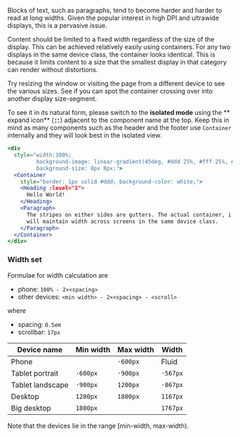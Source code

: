 Blocks of text, such as paragraphs, tend to become harder and harder to read at
long widths. Given the popular interest in high DPI and ultrawide displays, this
is a pervasive issue.

Content should be limited to a fixed width regardless of the size of the 
display. This can be achieved relatively easily using containers. For any two 
displays in the same device class, the container looks identical. This is 
because it limits content to a size that the smallest display in that category
can render without distortions.

Try resizing the window or visiting the page from a different device to see 
the various sizes. See if you can spot the container crossing over into another 
display size-segment.

To see it in its natural form, please switch to the **isolated mode** using the 
** expand icon**
(<svg 
  fill="currentColor" 
  preserveAspectRatio="xMidYMid meet" 
  height="1em" 
  width="1em" 
  viewBox="0 0 40 40" 
  style="vertical-align: middle;">
  <g>
    <path d="m23.4 8.4h8.2v8.2h-3.2v-5h-5v-3.2z m5 20v-5h3.2v8.2h-8.2v-3.2h5z m-20-11.8v-8.2h8.2v3.2h-5v5h-3.2z m3.2 6.8v5h5v3.2h-8.2v-8.2h3.2z"></path>
  </g>
</svg>) 
adjacent to the component name at the top. Keep this in mind as many components
such as the header and the footer use `Container` internally and they will look
best in the isolated view.

```jsx { "props": { "className": "contain-content" } }
<div 
  style="width:100%; 
         background-image: linear-gradient(45deg, #ddd 25%, #fff 25%, #fff 50%, #ddd 50%, #ddd 75%, #fff 75%, #fff 100%);
         background-size: 8px 8px;">
  <Container
    style="border: 1px solid #ddd; background-color: white;">
    <Heading :level="1">
      Hello World!
    </Heading>
    <Paragraph>
      The stripes on either sides are gutters. The actual container, i.e. this
      will maintain width across screens in the same device class.
    </Paragraph>
  </Container>
</div>
```

### Width set

Formulae for width calculation are

- phone: `100% - 2×<spacing>`
- other devices: `<min width> - 2×<spacing> - <scroll>`

where

- spacing: `0.5em`
- scrollbar: `17px`

Device name      | Min width | Max width | Width
-----------------|-----------|-----------|----------------
Phone            |           | `·600px`  | Fluid
Tablet portrait  | `·600px`  | `·900px`  | `·567px`
Tablet landscape | `·900px`  | `1200px`  | `·867px`
Desktop          | `1200px`  | `1800px`  | `1167px`
Big desktop      | `1800px`  |           | `1767px`

Note that the devices lie in the range [min-width, max-width).
